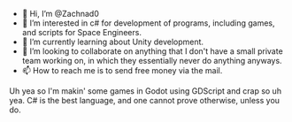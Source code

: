 - 👋 Hi, I’m @Zachnad0
- 👀 I’m interested in c# for development of programs, including games, and scripts for Space Engineers.
- 🌱 I’m currently learning about Unity development.
- 💞️ I’m looking to collaborate on anything that I don't have a small private team working on, in which they essentially never do anything anyways.
- 📫 How to reach me is to send free money via the mail.

Uh yea so I'm makin' some games in Godot using GDScript and crap so uh yea.
C# is the best language, and one cannot prove otherwise, unless you do.
<!---
Zachnad0/Zachnad0 is a ✨ special ✨ repository because its `README.md` (this file) appears on your GitHub profile.
You can click the Preview link to take a look at your changes.
--->
